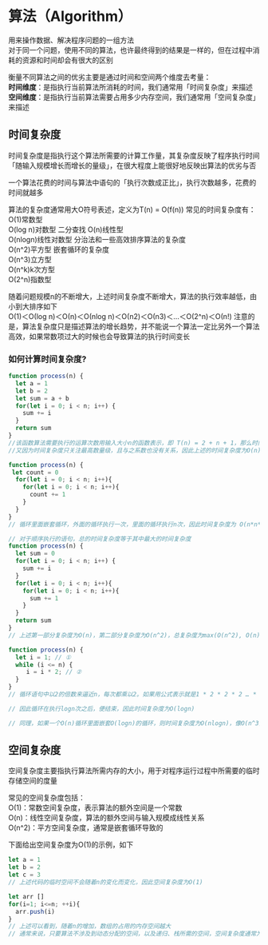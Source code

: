 # 算法（Algorithm）
用来操作数据、解决程序问题的一组方法  
对于同一个问题，使用不同的算法，也许最终得到的结果是一样的，但在过程中消耗的资源和时间却会有很大的区别  

衡量不同算法之间的优劣主要是通过时间和空间两个维度去考量：  
**时间维度**：是指执行当前算法所消耗的时间，我们通常用「时间复杂度」来描述  
**空间维度**：是指执行当前算法需要占用多少内存空间，我们通常用「空间复杂度」来描述  

## 时间复杂度
时间复杂度是指执行这个算法所需要的计算工作量，其复杂度反映了程序执行时间「随输入规模增长而增长的量级」，在很大程度上能很好地反映出算法的优劣与否  

一个算法花费的时间与算法中语句的「执行次数成正比」，执行次数越多，花费的时间就越多  

算法的复杂度通常用大O符号表述，定义为T(n) = O(f(n))
常见的时间复杂度有：  
O(1)常数型  
O(log n)对数型  二分查找
O(n)线性型  
O(nlogn)线性对数型  分治法和一些高效排序算法的复杂度  
O(n^2)平方型  嵌套循环的复杂度  
O(n^3)立方型  
O(n^k)k次方型  
O(2^n)指数型  

随着问题规模n的不断增大，上述时间复杂度不断增大，算法的执行效率越低，由小到大排序如下  
Ο(1)＜Ο(log n)＜Ο(n)＜Ο(nlog n)＜Ο(n2)＜Ο(n3)＜…＜Ο(2^n)＜Ο(n!)
注意的是，算法复杂度只是描述算法的增长趋势，并不能说一个算法一定比另外一个算法高效，如果常数项过大的时候也会导致算法的执行时间变长

### 如何计算时间复杂度?
```js
function process(n) {
  let a = 1
  let b = 2
  let sum = a + b
  for(let i = 0; i < n; i++) {
    sum += i
  }
  return sum
}
//该函数算法需要执行的运算次数用输入大小n的函数表示，即 T(n) = 2 + n + 1，那么时间复杂度为O(n + 3)
//又因为时间复杂度只关注最高数量级，且与之系数也没有关系，因此上述的时间复杂度为O(n)
```
```js
function process(n) {
 let count = 0
  for(let i = 0; i < n; i++){
    for(let i = 0; i < n; i++){
      count += 1
    }
  }
}
// 循环里面嵌套循环，外面的循环执行一次，里面的循环执行n次，因此时间复杂度为 O(n*n*1 + 2) = O(n^2)
```
```js
// 对于顺序执行的语句，总的时间复杂度等于其中最大的时间复杂度
function process(n) {
  let sum = 0
  for(let i = 0; i < n; i++) {
    sum += i
  }
  for(let i = 0; i < n; i++){
    for(let i = 0; i < n; i++){
      sum += 1
    }
  }
  return sum
}
// 上述第一部分复杂度为O(n)，第二部分复杂度为O(n^2)，总复杂度为max(O(n^2), O(n)) = O(n^2)
```
```js
function process(n) {
  let i = 1; // ①
  while (i <= n) {
     i = i * 2; // ②
  }
}
// 循环语句中以2的倍数来逼近n，每次都乘以2。如果用公式表示就是1 * 2 * 2 * 2 … * 2 <=n，也就是说2的x次方小于等于n时会执行循环体，记作2^x <= n，于是得出x<=logn

// 因此循环在执行logn次之后，便结束，因此时间复杂度为O(logn)

// 同理，如果一个O(n)循环里面嵌套O(logn)的循环，则时间复杂度为O(nlogn)，像O(n^3)无非也就是嵌套了三层O(n)循环
```

## 空间复杂度
空间复杂度主要指执行算法所需内存的大小，用于对程序运行过程中所需要的临时存储空间的度量  

常见的空间复杂度包括：  
O(1)：常数空间复杂度，表示算法的额外空间是一个常数  
O(n)：线性空间复杂度，算法的额外空间与输入规模成线性关系  
O(n^2)：平方空间复杂度，通常是嵌套循环导致的  


下面给出空间复杂度为O(1)的示例，如下
```js
let a = 1
let b = 2
let c = 3
// 上述代码的临时空间不会随着n的变化而变化，因此空间复杂度为O(1)
```
```js
let arr []
for(i=1; i<=n; ++i){
  arr.push(i)
}
// 上述可以看到，随着n的增加，数组的占用的内存空间越大
// 通常来说，只要算法不涉及到动态分配的空间，以及递归、栈所需的空间，空间复杂度通常为O(1)，一个一维数组a[n]，空间复杂度O(n)，二维数组为O(n^2)
```